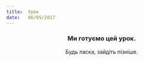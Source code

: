 ```yaml
---
title:  Урок
date:   06/05/2017
---
```


### <center>Ми готуємо цей урок.</center>
<center>Будь ласка, зайдіть пізніше.</center>